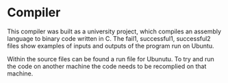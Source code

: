 # Compiler
This compiler was built as a university project, which compiles an assembly language to binary code written in C.
The fail1, successful1, successful2 files show examples of inputs and outputs of the program run on Ubuntu.

Within the source files can be found a run file for Ubunutu. To try and run the code on another machine the code needs to be recomplied on that machine.

